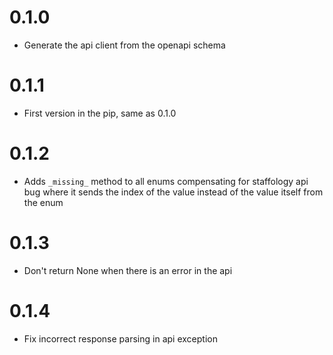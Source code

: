 
# 0.1.0
- Generate the api client from the openapi schema

# 0.1.1
- First version in the pip, same as 0.1.0

# 0.1.2
- Adds `_missing_` method to all enums compensating for staffology api bug
where it sends the index of the value instead of the value itself from the enum  
  
# 0.1.3
- Don't return None when there is an error in the api

# 0.1.4
- Fix incorrect response parsing in api exception
